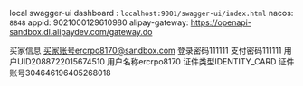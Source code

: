 local swagger-ui dashboard : `localhost:9001/swagger-ui/index.html`
nacos: `8848`
appid: 9021000129610980
alipay-gateway: https://openapi-sandbox.dl.alipaydev.com/gateway.do

买家信息
买家账号ercrpo8170@sandbox.com
登录密码111111
支付密码111111
用户UID2088722015674510
用户名称ercrpo8170
证件类型IDENTITY_CARD
证件账号304646196405268018